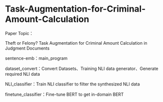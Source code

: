 # Task-Augmentation-for-Criminal-Amount-Calculation

Paper Topic：

Theft or Felony? Task Augmentation for Criminal Amount Calculation in Judgment Documents







sentence-emb：main_program

dataset_convert：Convert Datasets、Training NLI data generator、Generate required NLI data

NLI_classifier：Train NLI classifier to filter the synthesized NLI data

finetune_classifier：Fine-tune BERT to get in-domain BERT